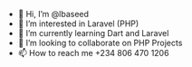 - 👋 Hi, I’m @lbaseed
- 👀 I’m interested in Laravel (PHP)
- 🌱 I’m currently learning Dart and Laravel
- 💞️ I’m looking to collaborate on PHP Projects
- 📫 How to reach me +234 806 470 1206

<!---
lbaseed/lbaseed is a ✨ special ✨ repository because its `README.md` (this file) appears on your GitHub profile.
You can click the Preview link to take a look at your changes.
--->
